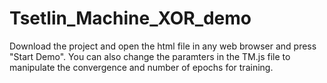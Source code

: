 # Tsetlin_Machine_XOR_demo

Download the project and open the html file in any web browser and press "Start Demo".
You can also change the paramters in the TM.js file to manipulate the convergence and number of epochs for training.
